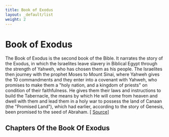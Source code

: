 ```yaml
---
title: Book of Exodus
layout: _default/list
weight: 2
---
```

# Book of Exodus

The Book of Exodus is the second book of the Bible. It narrates the story of the Exodus, in which the Israelites leave slavery in Biblical Egypt through the strength of Yahweh, who has chosen them as his people. The Israelites then journey with the prophet Moses to Mount Sinai, where Yahweh gives the 10 commandments and they enter into a covenant with Yahweh, who promises to make them a "holy nation, and a kingdom of priests" on condition of their faithfulness. He gives them their laws and instructions to build the Tabernacle, the means by which He will come from heaven and dwell with them and lead them in a holy war to possess the land of Canaan (the "Promised Land"), which had earlier, according to the story of Genesis, been promised to the seed of Abraham. [ [Source](https://en.wikipedia.org/wiki/Book_of_Exodus)]

## Chapters Of the Book Of Exodus